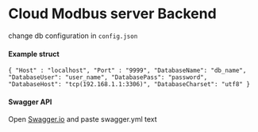 # Cloud Modbus server Backend

change db configuration in `config.json`
#### Example struct
`{
   "Host" : "localhost",
   "Port" : "9999",
   "DatabaseName": "db_name",
   "DatabaseUser": "user_name",
   "DatabasePass": "password",
   "DatabaseHost": "tcp(192.168.1.1:3306)",
   "DatabaseCharset": "utf8"
 }`

#### Swagger API

Open [Swagger.io](https://editor.swagger.io/?_ga=2.134771953.107546768.1555413131-1344516261.1547185662) and paste swagger.yml text